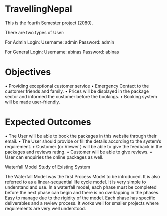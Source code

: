 # TravellingNepal
This is the fourth Semester project (2080).

There are two types of User:

For Admin Login:
Username: admin
Password: admin

For General Login:
Username: abinas
Password: abinas

# Objectives
•	Providing exceptional customer service
•	Emergency Contact to the customer friends and family. 
•	Prices will be displayed in the package sector and informed the customer before the bookings.
•	Booking system will be made user-friendly.


# Expected Outcomes
•	The User will be able to book the packages in this website through their email.
•	The User should provide or fill the details according to the system’s requirement. 
•	Customer (or Viewer ) will be able to give the feedback in the packages and
reviews rating.
•	Customer will be able to give reviews.
•	User can enquiries the online packages as well.

Waterfall Model 
Study of Existing System

The Waterfall Model was the first Process Model to be introduced. It is also referred to as a linear-sequential life cycle model. It is very simple to understand and use. In a waterfall model, each phase must be completed before the next phase can begin and there is no overlapping in the phases. Easy to manage due to the rigidity of the model. Each phase has specific deliverables and a review process.  It works well for smaller projects where requirements are very well understood.

